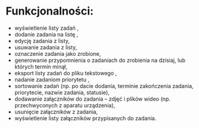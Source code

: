
# Funkcjonalności:

- wyświetlenie listy zadań <DONE>,
- dodanie zadania na listę <DONE>,
- edycję zadania z listy,
- usuwanie zadania z listy,
- oznaczenie zadania jako zrobione,
- generowanie przypomnienia o zadaniach do zrobienia na dzisiaj, lub których termin minął,
- eksport listy zadań do pliku tekstowego <ZAMIAST TEGO BAZA>,
- nadanie zadaniom priorytetu <DONE>,
- sortowanie zadań (np. po dacie dodania, terminie zakończenia zadania, priorytecie, nazwie zadania,
statusie),
- dodawanie załączników do zadania – zdjęć i plików wideo (np. przechwyconych z aparatu urządzenia),
- usunięcie załączników z zadania,
- wyświetlenie listy załączników przypisanych do zadania.
